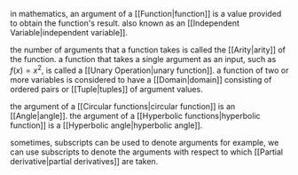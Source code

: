 in mathematics, an argument of a [[Function|function]] is a value provided to obtain the function's result. also known as an [[Independent Variable|independent variable]].

the number of arguments that a function takes is called the [[Arity|arity]] of the function. a function that takes a single argument as an input, such as $f(x)=x^{2}$, is called a [[Unary Operation|unary function]]. a function of two or more variables is considered to have a [[Domain|domain]] consisting of ordered pairs or [[Tuple|tuples]] of argument values.

the argument of a [[Circular functions|circular function]] is an [[Angle|angle]]. the argument of a [[Hyperbolic functions|hyperbolic function]] is a [[Hyperbolic angle|hyperbolic angle]].

sometimes, subscripts can be used to denote arguments for example, we can use subscripts to denote the arguments with respect to which [[Partial derivative|partial derivatives]] are taken.